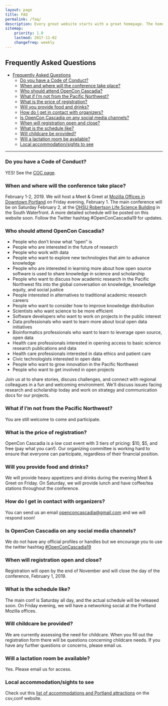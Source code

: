 ```yaml
---
layout: page
title: FAQ
permalink: /faq/
description: Every great website starts with a great homepage. The homepage tells your viewers what your site is all about and gives your viewers a place to come back to.
sitemap:
    priority: 1.0
    lastmod: 2017-11-02
    changefreq: weekly
---
```


## Frequently Asked Questions

- [Frequently Asked Questions](#frequently-asked-questions)
    - [Do you have a Code of Conduct?](#do-you-have-a-code-of-conduct)
    - [When and where will the conference take place?](#when-and-where-will-the-conference-take-place)
    - [Who should attend OpenCon Cascadia?](#who-should-attend-opencon-cascadia)
    - [What if I’m not from the Pacific Northwest?](#what-if-im-not-from-the-pacific-northwest)
    - [What is the price of registration?](#what-is-the-price-of-registration)
    - [Will you provide food and drinks?](#will-you-provide-food-and-drinks)
    - [How do I get in contact with organizers?](#how-do-i-get-in-contact-with-organizers)
    - [Is OpenCon Cascadia on any social media channels?](#is-opencon-cascadia-on-any-social-media-channels)
    - [When will registration open and close?](#when-will-registration-open-and-close)
    - [What is the schedule like?](#what-is-the-schedule-like)
    - [Will childcare be provided?](#will-childcare-be-provided)
    - [Will a lactation room be available?](#will-a-lactation-room-be-available)
    - [Local accommodation/sights to see](#local-accommodationsights-to-see)

-----

### Do you have a Code of Conduct?

YES! See the [COC page](/coc).

### When and where will the conference take place?

February 1-2, 2019. We will host a Meet & Greet at [Mozilla Offices in Downtown Portland](https://www.mozilla.org/en-US/contact/spaces/portland/) on Friday evening, February 1. The main conference will be on Saturday February 2, at the [OHSU Robertson Life Science Building](https://www.ohsu.edu/xd/about/visiting/directions/clsb-life-sciences.cfm) in the South Waterfront. A more detailed schedule will be posted on this website soon. Follow the Twitter hashtag #OpenConCascadia19 for updates.

### Who should attend OpenCon Cascadia?

- People who don’t know what “open” is
- People who are interested in the future of research 
- People who work with data
- People who want to explore new technologies that aim to advance knowledge
- People who are interested in learning more about how open source software is used to share knowledge in science and scholarship
- People who want to discuss how academic research in the Pacific Northwest fits into the global conversation on knowledge, knowledge equity, and social justice
- People interested in alternatives to traditional academic research careers
- People who want to consider how to improve knowledge distribution
- Scientists who want science to be more efficient
- Software developers who want to work on projects in the public interest
- Data professionals who want to learn more about local open data initiatives
- Bioinformatics professionals who want to learn to leverage open source, open data
- Health care professionals interested in opening access to basic science research publications and data
- Health care professionals interested in data ethics and patient care
- Civic technologists interested in open data
- People who want to grow innovation in the Pacific Northwest
- People who want to get involved in open projects

Join us at to share stories, discuss challenges, and connect with regional colleagues in a fun and welcoming environment. We'll discuss issues facing research and scholarship today and work on strategy and communication docs for our projects.

### What if I’m not from the Pacific Northwest? 

You are still welcome to come and participate. 

### What is the price of registration? 

OpenCon Cascadia is a low cost event with 3 tiers of pricing: $10, $5, and free (pay what you can!). Our organizing committee is working hard to ensure that everyone can participate, regardless of their financial position.

### Will you provide food and drinks?

We will provide heavy appetizers and drinks during the evening Meet & Greet on Friday. On Saturday, we will provide lunch and have coffee/tea stations throughout the conference.

### How do I get in contact with organizers?

You can send us an email [openconcascadia@gmail.com](mailto:openconcascadia@gmail.com) and we will respond soon!

### Is OpenCon Cascadia on any social media channels?

We do not have any official profiles or handles but we encourage you to use the twitter hashtag [#OpenConCascadia19](https://twitter.com/search?f=tweets&q=%23OpenConCascadia19)

### When will registration open and close? 

Registration will open by the end of November and will close the day of the conference, February 1, 2019. 

### What is the schedule like?

The main conf is Saturday all day, and the actual schedule will be released soon. On Friday evening, we will have a networking social at the Portland Mozilla offices.

### Will childcare be provided?

We are currently assessing the need for childcare. When you fill out the registration form there will be questions concerning childcare needs. If you have any further questions or concerns, please email us.

### Will a lactation room be available? 

Yes. Please email us for access.

### Local accommodation/sights to see

Check out this [list of accommodations and Portland attractions](https://csvconf.com/2017/locations/) on the csv,conf website.

<!-- ### About OpenCon -->
